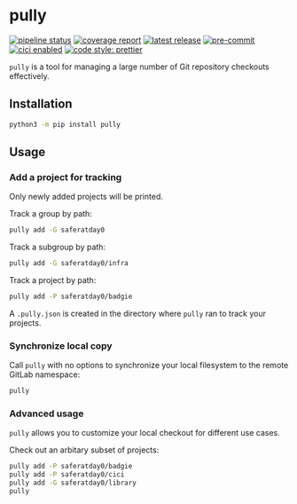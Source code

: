 # pully

<!-- BADGIE TIME -->

[![pipeline status](https://img.shields.io/gitlab/pipeline-status/saferatday0/sandbox/pully?branch=main)](https://gitlab.com/saferatday0/sandbox/pully/-/commits/main)
[![coverage report](https://img.shields.io/gitlab/pipeline-coverage/saferatday0/sandbox/pully?branch=main)](https://gitlab.com/saferatday0/sandbox/pully/-/commits/main)
[![latest release](https://img.shields.io/gitlab/v/release/saferatday0/sandbox/pully)](https://gitlab.com/saferatday0/sandbox/pully/-/releases)
[![pre-commit](https://img.shields.io/badge/pre--commit-enabled-brightgreen?logo=pre-commit)](https://github.com/pre-commit/pre-commit)
[![cici enabled](https://img.shields.io/badge/%E2%9A%A1_cici-enabled-c0ff33)](https://gitlab.com/saferatday0/cici)
[![code style: prettier](https://img.shields.io/badge/code_style-prettier-ff69b4.svg)](https://github.com/prettier/prettier)

<!-- END BADGIE TIME -->

`pully` is a tool for managing a large number of Git repository checkouts
effectively.

## Installation

```sh
python3 -m pip install pully
```

## Usage

### Add a project for tracking

Only newly added projects will be printed.

Track a group by path:

```sh
pully add -G saferatday0
```

Track a subgroup by path:

```sh
pully add -G saferatday0/infra
```

Track a project by path:

```sh
pully add -P saferatday0/badgie
```

A `.pully.json` is created in the directory where `pully` ran to track your
projects.

### Synchronize local copy

Call `pully` with no options to synchronize your local filesystem to the remote
GitLab namespace:

```sh
pully
```

### Advanced usage

`pully` allows you to customize your local checkout for different use cases.

Check out an arbitary subset of projects:

```sh
pully add -P saferatday0/badgie
pully add -P saferatday0/cici
pully add -G saferatday0/library
pully
```
